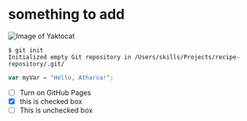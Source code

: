 
 
 # something to add


![Image of Yaktocat](https://octodex.github.com/images/yaktocat.png)



```
$ git init
Initialized empty Git repository in /Users/skills/Projects/recipe-repository/.git/
```
``` javascript
var myVar = "Hello, Atharva!";
```


- [ ] Turn on GitHub Pages
- [x] this is checked box 
- [ ] This is unchecked box

